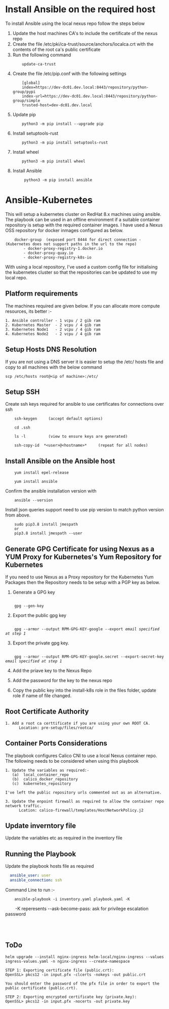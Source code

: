 # Install Ansible on the required host
To install Ansible using the local nexus repo follow the steps below
   1. Update the host machines CA's to include the certificate of the nexus repo
   2. Create the file /etc/pki/ca-trust/source/anchors/localca.crt with the contents of the root ca's public certificate
   3. Run the following command
        ```
            update-ca-trust
        ```
   4. Create the file /etc/pip.conf with the following settings
        ```
            [global]
            index=https://dev-dc01.dev.local:8443/repository/python-group/pypi
            index-url=https://dev-dc01.dev.local:8443/repository/python-group/simple
            trusted-host=dev-dc01.dev.local
        ```
   5. Update pip
        ```
            python3 -m pip install --upgrade pip
        ```
   6. Install  setuptools-rust
        ```
            python3 -m pip install setuptools-rust
        ```            
   7. Install wheel
        ```            
            python3 -m pip install wheel
        ```            
   8. Install Ansible
        ```
             python3 -m pip install ansible
        ```        

# Ansible-Kubernetes
This will setup a kubernetes cluster on RedHat 8.x machines using ansible. The playbook can be used in an offline environment if a suitable container repository is setup with the required container images. I have used a Nexus OSS repository for docker inmages configured as below. 
```
    docker-group  (exposed port 8444 for direct connection - (Kubernetes does not support paths in the url to the repo)
        - docker-proxy-registry-1.docker.io
        - docker-proxy-quay.io
        - docker-proxy-registry-k8s-io
```    
With using a local repository, I've used a custom config file for initialising the kubernetes cluster so that the repositories can be updated to use my local repo. 

## Platform requirements
The machines required are given below. If you can allocate more compute resources, its better :-

    1. Ansible controller - 1 vcpu / 2 gib ram
    2. Kubernetes Master  - 2 vcpu / 4 gib ram
    3. Kubernetes Node1   - 2 vcpu / 4 gib ram
    4. Kubernetes Node2   - 2 vcpu / 4 gib ram
## Setup Hosts DNS Resolution

If you are not using a DNS server it is easier to setup the /etc/ hosts file and copy to all machines with the below command

    scp /etc/hosts root@<ip of machine>:/etc/

## Setup SSH 
Create ssh keys required for ansible to use certificates for connections over ssh
```
    ssh-keygen     (accept default options)

    cd .ssh

    ls -l          (view to ensure keys are generated)

    ssh-copy-id  *<user>@<hostname>*     (repeat for all nodes)
```
## Install Ansible on the Ansible host

```
    yum install epel-release

    yum install ansible
```

Confirm the ansible installation version with
```
    ansible --version
```

Install json queries support need to use pip version to match python version from above.
```
    sudo pip3.8 install jmespath
    or
    pip3.8 install jmespath --user
``` 

## Generate GPG Certificate for using Nexus as a YUM Proxy for Kubernetes's Yum Repository for Kubernetes
If you need to use Nexus as a Proxy repository for the Kubernetes Yum Packages then the Repository needs to be setup with a PGP key as below.

1. Generate a GPG key
<pre><code>
    gpg --gen-key
</code></pre> 

2. Export the public gpg key
<pre><code>
    gpg --armor --output RPM-GPG-KEY-google --export <i>email specified at step 1</i> 
</code></pre>   

3. Export the private gpg key.
<pre><code>
    gpg --armor --output RPM-GPG-KEY-google.secret --export-secret-key <i>email specified at step 1</i> 
</code></pre>   

4. Add the priave key to the Nexus Repo

5. Add the password for the key to the nexus repo

6. Copy the public key into the install-k8s role in the files folder, update role if name of file changed.

## Root Certificate Authority
    1. Add a root ca certtificate if you are using your own ROOT CA.
          Location: pre-setup/files/rootca/
## Container Ports Considerations
The playbook configures Calico CNI to use a local Nexus container repo. The following needs to be considered when using this playbook
    
    1. Update the variables as required:-
       (a)  local_container_repo
       (b)  calico_docker_repository
       (c)  kubernetes_repository
          
    I've left the public repository urls commented out as an alternative.
    
    3. Update the enpoint firewall as required to allow the container repo network traffic.
          Lcation: calico-firewall/templates/HostNetworkPolicy.j2
## Update inverntory file

Update the variables etc as required in the inventory file

## Running the Playbook

Update the playbook hosts file as required
```yaml
  ansible_user: user
  ansible_connection: ssh
```

Command Line to run :-
```
    ansible-playbook -i inventory.yaml playbook.yaml -K 
```
&nbsp;&nbsp;&nbsp;&nbsp;&nbsp;&nbsp;&nbsp;&nbsp;-K reperesents --ask-become-pass: 
ask for privilege escalation password

<br></br>
## ToDo
```
helm upgrade --install nginx-ingress helm-local/nginx-ingress --values ingress-values.yaml -n nginx-ingress --create-namespace

STEP 1: Exporting certificate file (public.crt):
OpenSSL> pkcs12 -in input.pfx -clcerts -nokeys -out public.crt

You should enter the password of the pfx file in order to export the public certificate (public.crt).

STEP 2: Exporting encrypted certificate key (private.key):
OpenSSL> pkcs12 -in input.pfx -nocerts -out private.key


```



